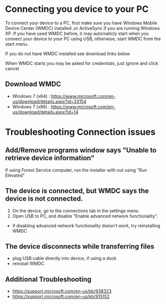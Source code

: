 Connecting you device to your PC
================================
To connect your device to a PC, first make sure you have Windows Mobile Device Center (WMDC) installed ,or ActiveSync if you are running Windows XP. If you have used WMDC before, it may automaticly start when you connect your device to your PC using USB, otherwise, start WMDC from the start menu.

If you do not have WMDC installed see download links below 

When WMDC starts you may be asked for credentials, just ignore and click cancel.

Download WMDC
-------------
- Windows 7 (x64) : https://www.microsoft.com/en-us/download/details.aspx?id=33154
- Windows 7 (x86) : https://www.microsoft.com/en-us/download/details.aspx?id=14 

Troubleshooting Connection issues
=================================
Add/Remove programs window says "Unable to retrieve device information"
---------------------------------------------------------------------------
If using Forest Service computer, run the installer with out using "Run Elevated"

The device is connected, but WMDC says the device is not connected.
-------------------------------------------------------------------
1. On the device, go to the connections tab in the settings menu
2. Open USB to PC, and disable "Enable advanced network functionality".

- if disabling advanced network functionality doesn't work, try reinstalling WMDC

The device disconnects while transferring files
---------------------------------------------
- plug USB cable directly into device, if using a dock
- reinstall WMDC



Additional Troubleshooting
--------------------------
- https://support.microsoft.com/en-us/kb/938323
- https://support.microsoft.com/en-us/kb/915152



 